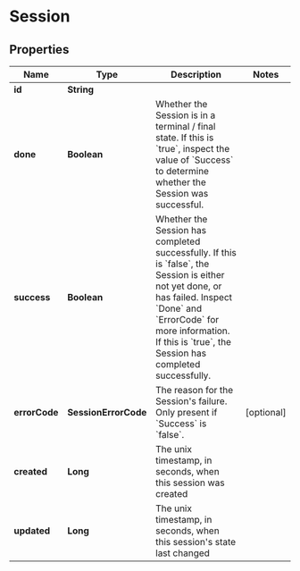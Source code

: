 

# Session


## Properties

| Name | Type | Description | Notes |
|------------ | ------------- | ------------- | -------------|
|**id** | **String** |  |  |
|**done** | **Boolean** | Whether the Session is in a terminal / final state.                If this is &#x60;true&#x60;, inspect the value of &#x60;Success&#x60; to determine whether the Session was successful. |  |
|**success** | **Boolean** | Whether the Session has completed successfully.                If this is &#x60;false&#x60;, the Session is either not yet done, or has failed. Inspect &#x60;Done&#x60; and &#x60;ErrorCode&#x60; for more information.  If this is &#x60;true&#x60;, the Session has completed successfully. |  |
|**errorCode** | **SessionErrorCode** | The reason for the Session&#39;s failure.                Only present if &#x60;Success&#x60; is &#x60;false&#x60;. |  [optional] |
|**created** | **Long** | The unix timestamp, in seconds, when this session was created |  |
|**updated** | **Long** | The unix timestamp, in seconds, when this session&#39;s state last changed |  |



